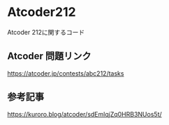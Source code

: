 # Atcoder212
Atcoder 212に関するコード

## Atcoder 問題リンク
https://atcoder.jp/contests/abc212/tasks

## 参考記事
https://kuroro.blog/atcoder/sdEmlqjZq0HRB3NUos5t/
